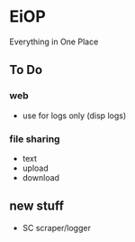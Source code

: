 # EiOP
Everything in One Place

## To Do
### web
- use for logs only (disp logs)

### file sharing
- text
- upload
- download

## new stuff
- SC scraper/logger
